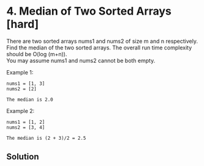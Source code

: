 # 4. Median of Two Sorted Arrays [hard]     
There are two sorted arrays nums1 and nums2 of size m and n respectively.      
Find the median of the two sorted arrays. The overall run time complexity should be O(log (m+n)).       
You may assume nums1 and nums2 cannot be both empty.       

Example 1:     
```
nums1 = [1, 3]
nums2 = [2]

The median is 2.0
```

Example 2:
```
nums1 = [1, 2]
nums2 = [3, 4]

The median is (2 + 3)/2 = 2.5
```

## Solution     


